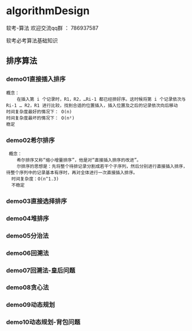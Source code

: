 # algorithmDesign
软考-算法
欢迎交流qq群 ： 786937587

软考必考算法基础知识

## 排序算法

### demo01直接插入排序
    概念：
        在插入第 i 个记录时，R1，R2，…Ri-1 都已经排好序。这时候将第 i 个记录依次与 Ri-1 … R2，R1 进行比较，找到合适的位置插入，插入位置及之后的记录依次向后移动
    时间复杂度最好的情况下： O(n) 
    时间复杂度最坏的情况下： O(n²)
    稳定
    
### demo02希尔排序
     概念：
        希尔排序又称“缩小增量排序”，他是对“直接插入排序的改进”。
        尔排序的思想是：先将整个待排记录分割成若干个子序列，然后分别进行直接插入排序，待整个序列中的记录基本有序时，再对全体进行一次直接插入排序。
      时间复杂度：O(n^1.3)
      不稳定
       
### demo03直接选择排序

### demo04堆排序

### demo05分治法

### demo06回溯法

### demo07回溯法-皇后问题

### demo08贪心法

### demo09动态规划

### demo10动态规划-背包问题




